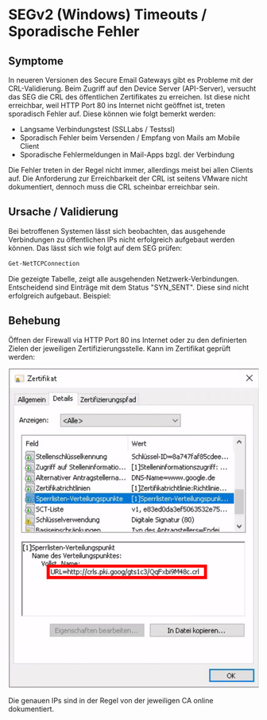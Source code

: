 # SEGv2 (Windows) Timeouts / Sporadische Fehler

## Symptome

In neueren Versionen des Secure Email Gateways gibt es Probleme mit der CRL-Validierung. Beim Zugriff auf den Device Server (API-Server), versucht das SEG die CRL des öffentlichen Zertifikates zu erreichen. Ist diese nicht erreichbar, weil HTTP Port 80 ins Internet nicht geöffnet ist, treten sporadisch Fehler auf. Diese können wie folgt bemerkt werden:

* Langsame Verbindungstest (SSLLabs / Testssl)
* Sporadisch Fehler beim Versenden / Empfang von Mails am Mobile Client
* Sporadische Fehlermeldungen in Mail-Apps bzgl. der Verbindung

Die Fehler treten in der Regel nicht immer, allerdings meist bei allen Clients auf. Die Anforderung zur Erreichbarkeit der CRL ist seitens VMware nicht dokumentiert, dennoch muss die CRL scheinbar erreichbar sein.



## Ursache / Validierung

Bei betroffenen Systemen lässt sich beobachten, das ausgehende Verbindungen zu öffentlichen IPs nicht erfolgreich aufgebaut werden können. Das lässt sich wie folgt auf dem SEG prüfen:

```powershell
Get-NetTCPConnection
```

Die gezeigte Tabelle, zeigt alle ausgehenden Netzwerk-Verbindungen. Entscheidend sind Einträge mit dem Status "SYN\_SENT". Diese sind nicht erfolgreich aufgebaut. Beispiel:





## Behebung

Öffnen der Firewall via HTTP Port 80 ins Internet oder zu den definierten Zielen der jeweiligen Zertifizierungsstelle. Kann im Zertifikat geprüft werden:

![](<../../../.gitbook/assets/image (2).png>)

Die genauen IPs sind in der Regel von der jeweiligen CA online dokumentiert.
